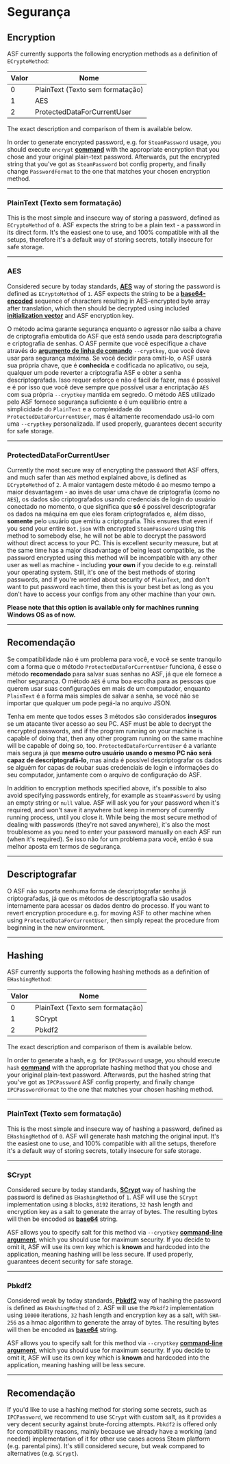 # Segurança

## Encryption

ASF currently supports the following encryption methods as a definition of `ECryptoMethod`:

| Valor | Nome                             |
| ----- | -------------------------------- |
| 0     | PlainText (Texto sem formatação) |
| 1     | AES                              |
| 2     | ProtectedDataForCurrentUser      |

The exact description and comparison of them is available below.

In order to generate encrypted password, e.g. for `SteamPassword` usage, you should execute `encrypt` **[command](https://github.com/JustArchiNET/ArchiSteamFarm/wiki/Commands)** with the appropriate encryption that you chose and your original plain-text password. Afterwards, put the encrypted string that you've got as `SteamPassword` bot config property, and finally change `PasswordFormat` to the one that matches your chosen encryption method.

* * *

### PlainText (Texto sem formatação)

This is the most simple and insecure way of storing a password, defined as `ECryptoMethod` of `0`. ASF expects the string to be a plain text - a password in its direct form. It's the easiest one to use, and 100% compatible with all the setups, therefore it's a default way of storing secrets, totally insecure for safe storage.

* * *

### AES

Considered secure by today standards, **[AES](https://en.wikipedia.org/wiki/Advanced_Encryption_Standard)** way of storing the password is defined as `ECryptoMethod` of `1`. ASF expects the string to be a **[base64-encoded](https://en.wikipedia.org/wiki/Base64)** sequence of characters resulting in AES-encrypted byte array after translation, which then should be decrypted using included **[initialization vector](https://en.wikipedia.org/wiki/Initialization_vector)** and ASF encryption key.

O método acima garante segurança enquanto o agressor não saiba a chave de criptografia embutida do ASF que está sendo usada para descriptografia e criptografia de senhas. O ASF permite que você especifique a chave através do **[argumento de linha de comando](https://github.com/JustArchiNET/ArchiSteamFarm/wiki/Command-Line-Arguments-pt-BR)** `--cryptkey`, que você deve usar para segurança máxima. Se você decidir para omiti-lo, o ASF usará sua própria chave, que é **conhecida** e codificada no aplicativo, ou seja, qualquer um pode reverter a criptografia ASF e obter a senha descriptografada. Isso requer esforço e não é fácil de fazer, mas é possível e é por isso que você deve sempre que possível usar a encriptação `AES` com sua própria `--cryptkey` mantida em segredo. O método AES utilizado pelo ASF fornece segurança suficiente e é um equilíbrio entre a simplicidade do `PlainText` e a complexidade do `ProtectedDataForCurrentUser`, mas é altamente recomendado usá-lo com uma `--cryptkey` personalizada. If used properly, guarantees decent security for safe storage.

* * *

### ProtectedDataForCurrentUser

Currently the most secure way of encrypting the password that ASF offers, and much safer than `AES` method explained above, is defined as `ECryptoMethod` of `2`. A maior vantagem deste método é ao mesmo tempo a maior desvantagem - ao invés de usar uma chave de criptografia (como no `AES`), os dados são criptografados usando credenciais de login do usuário conectado no momento, o que significa que **só** é possível descriptografar os dados na máquina em que eles foram criptografados e, além disso, **somente** pelo usuário que emitiu a criptografia. This ensures that even if you send your entire `Bot.json` with encrypted `SteamPassword` using this method to somebody else, he will not be able to decrypt the password without direct access to your PC. This is excellent security measure, but at the same time has a major disadvantage of being least compatible, as the password encrypted using this method will be incompatible with any other user as well as machine - including **your own** if you decide to e.g. reinstall your operating system. Still, it's one of the best methods of storing passwords, and if you're worried about security of `PlainText`, and don't want to put password each time, then this is your best bet as long as you don't have to access your configs from any other machine than your own.

**Please note that this option is available only for machines running Windows OS as of now.**

* * *

## Recomendação

Se compatibilidade não é um problema para você, e você se sente tranquilo com a forma que o método `ProtectedDataForCurrentUser` funciona, é esse o método **recomendado** para salvar suas senhas no ASF, já que ele fornece a melhor segurança. O método `AES` é uma boa escolha para as pessoas que querem usar suas configurações em mais de um computador, enquanto `PlainText` é a forma mais simples de salvar a senha, se você não se importar que qualquer um pode pegá-la no arquivo JSON.

Tenha em mente que todos esses 3 métodos são considerados **inseguros** se um atacante tiver acesso ao seu PC. ASF must be able to decrypt the encrypted passwords, and if the program running on your machine is capable of doing that, then any other program running on the same machine will be capable of doing so, too. `ProtectedDataForCurrentUser` é a variante mais segura já que **mesmo outro usuário usando o mesmo PC não será capaz de descriptografá-lo**, mas ainda é possível descriptografar os dados se alguém for capas de roubar suas credenciais de login e informações do seu computador, juntamente com o arquivo de configuração do ASF.

In addition to encryption methods specified above, it's possible to also avoid specifying passwords entirely, for example as `SteamPassword` by using an empty string or `null` value. ASF will ask you for your password when it's required, and won't save it anywhere but keep in memory of currently running process, until you close it. While being the most secure method of dealing with passwords (they're not saved anywhere), it's also the most troublesome as you need to enter your password manually on each ASF run (when it's required). Se isso não for um problema para você, então é sua melhor aposta em termos de segurança.

* * *

## Descriptografar

O ASF não suporta nenhuma forma de descriptografar senha já criptografadas, já que os métodos de descriptografia são usados internamente para acessar os dados dentro do processo. If you want to revert encryption procedure e.g. for moving ASF to other machine when using `ProtectedDataForCurrentUser`, then simply repeat the procedure from beginning in the new environment.

* * *

## Hashing

ASF currently supports the following hashing methods as a definition of `EHashingMethod`:

| Valor | Nome                             |
| ----- | -------------------------------- |
| 0     | PlainText (Texto sem formatação) |
| 1     | SCrypt                           |
| 2     | Pbkdf2                           |

The exact description and comparison of them is available below.

In order to generate a hash, e.g. for `IPCPassword` usage, you should execute `hash` **[command](https://github.com/JustArchiNET/ArchiSteamFarm/wiki/Commands)** with the appropriate hashing method that you chose and your original plain-text password. Afterwards, put the hashed string that you've got as `IPCPassword` ASF config property, and finally change `IPCPasswordFormat` to the one that matches your chosen hashing method.

* * *

### PlainText (Texto sem formatação)

This is the most simple and insecure way of hashing a password, defined as `EHashingMethod` of `0`. ASF will generate hash matching the original input. It's the easiest one to use, and 100% compatible with all the setups, therefore it's a default way of storing secrets, totally insecure for safe storage.

* * *

### SCrypt

Considered secure by today standards, **[SCrypt](https://en.wikipedia.org/wiki/Scrypt)** way of hashing the password is defined as `EHashingMethod` of `1`. ASF will use the `SCrypt` implementation using `8` blocks, `8192` iterations, `32` hash length and encryption key as a salt to generate the array of bytes. The resulting bytes will then be encoded as **[base64](https://en.wikipedia.org/wiki/Base64)** string.

ASF allows you to specify salt for this method via `--cryptkey` **[command-line argument](https://github.com/JustArchiNET/ArchiSteamFarm/wiki/Command-Line-Arguments)**, which you should use for maximum security. If you decide to omit it, ASF will use its own key which is **known** and hardcoded into the application, meaning hashing will be less secure. If used properly, guarantees decent security for safe storage.

* * *

### Pbkdf2

Considered weak by today standards, **[Pbkdf2](https://en.wikipedia.org/wiki/PBKDF2)** way of hashing the password is defined as `EHashingMethod` of `2`. ASF will use the `Pbkdf2` implementation using `10000` iterations, `32` hash length and encryption key as a salt, with `SHA-256` as a hmac algorithm to generate the array of bytes. The resulting bytes will then be encoded as **[base64](https://en.wikipedia.org/wiki/Base64)** string.

ASF allows you to specify salt for this method via `--cryptkey` **[command-line argument](https://github.com/JustArchiNET/ArchiSteamFarm/wiki/Command-Line-Arguments)**, which you should use for maximum security. If you decide to omit it, ASF will use its own key which is **known** and hardcoded into the application, meaning hashing will be less secure.

* * *

## Recomendação

If you'd like to use a hashing method for storing some secrets, such as `IPCPassword`, we recommend to use `SCrypt` with custom salt, as it provides a very decent security against brute-forcing attempts. `Pbkdf2` is offered only for compatibility reasons, mainly because we already have a working (and needed) implementation of it for other use cases across Steam platform (e.g. parental pins). It's still considered secure, but weak compared to alternatives (e.g. `SCrypt`).